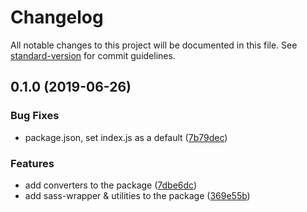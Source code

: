 # Changelog

All notable changes to this project will be documented in this file. See [standard-version](https://github.com/conventional-changelog/standard-version) for commit guidelines.

## 0.1.0 (2019-06-26)


### Bug Fixes

* package.json, set index.js as a default ([7b79dec](https://github.com/violacss/pegbox/commit/7b79dec))


### Features

* add converters to the package ([7dbe6dc](https://github.com/violacss/pegbox/commit/7dbe6dc))
* add sass-wrapper & utilities to the package ([369e55b](https://github.com/violacss/pegbox/commit/369e55b))
